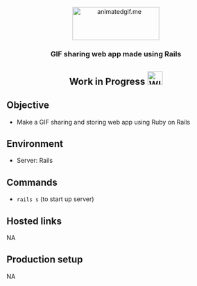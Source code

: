 <p align="center">
  <img  alt="animatedgif.me" height="75.5px" width="200px" src="https://upload.wikimedia.org/wikipedia/commons/thumb/6/62/Ruby_On_Rails_Logo.svg/1200px-Ruby_On_Rails_Logo.svg.png">
</p>

<h3 align="center"> GIF sharing web app made using Rails</h3>
<h2 align="center"> Work in Progress <img  alt="WIP" height="31px" width="35px" src="https://blog.prolecto.com/wp-content/uploads/2017/09/wip-20170917.png"></h2>

## Objective
- Make a GIF sharing and storing web app using Ruby on Rails

## Environment
- Server: Rails

## Commands
- `rails s` (to start up server)

## Hosted links
NA

## Production setup
NA
